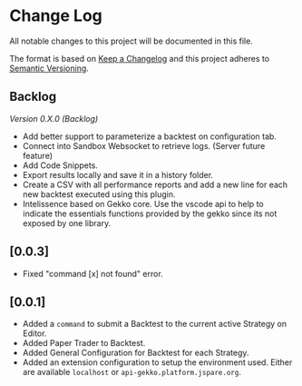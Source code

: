 # Change Log
All notable changes to this project will be documented in this file.

The format is based on [Keep a Changelog](http://keepachangelog.com/) 
and this project adheres to [Semantic Versioning](http://semver.org/).

## Backlog

*Version 0.X.0 (Backlog)*

* Add better support to parameterize a backtest on configuration tab.
* Connect into Sandbox Websocket to retrieve logs. (Server future feature)
* Add Code Snippets.
* Export results locally and save it in a history folder.
* Create a CSV with all performance reports and add a new line for each new backtest executed using this plugin.
* Intelissence based on Gekko core. Use the vscode api to help to indicate the essentials functions provided by the gekko since its not exposed by one library.

## [0.0.3]

* Fixed "command [x] not found" error.

## [0.0.1]

* Added a `command` to submit a Backtest to the current active Strategy on Editor.
* Added Paper Trader to Backtest.
* Added General Configuration for Backtest for each Strategy.
* Added an extension configuration to setup the environment used. Either are available `localhost` or `api-gekko.platform.jspare.org`.